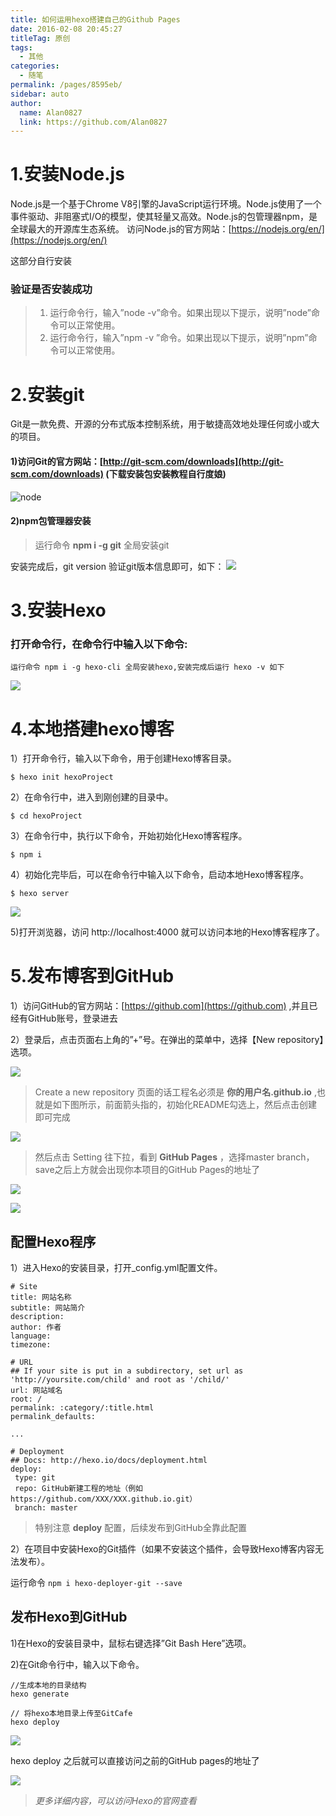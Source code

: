 ```yaml
---
title: 如何运用hexo搭建自己的Github Pages
date: 2016-02-08 20:45:27
titleTag: 原创
tags: 
  - 其他
categories:
  - 随笔
permalink: /pages/8595eb/
sidebar: auto
author: 
  name: Alan0827
  link: https://github.com/Alan0827
---
```




# 1.安装Node.js

Node.js是一个基于Chrome V8引擎的JavaScript运行环境。Node.js使用了一个事件驱动、非阻塞式I/O的模型，使其轻量又高效。Node.js的包管理器npm，是全球最大的开源库生态系统。
访问Node.js的官方网站：[https://nodejs.org/en/](https://nodejs.org/en/)

<!-- more -->

这部分自行安装

<!-- > This is a blockquote. -->
<!-- This is an [example link](http://example.com/). -->

<!-- ![node](./hexo/nodejs.png) -->

### 验证是否安装成功

>1) 运行命令行，输入”node -v”命令。如果出现以下提示，说明”node”命令可以正常使用。
>2) 运行命令行，输入”npm -v ”命令。如果出现以下提示，说明”npm”命令可以正常使用。


<!-- ![node](./hexo/微信图片_20180208111010.png) -->


# 2.安装git

Git是一款免费、开源的分布式版本控制系统，用于敏捷高效地处理任何或小或大的项目。

#### 1)访问Git的官方网站：[http://git-scm.com/downloads](http://git-scm.com/downloads) (下载安装包安装教程自行度娘)

![node](https://cdn.staticaly.com/gh/Alan0827/image-house@master/hexo/20180208110557.49kv9sm1t620.webp)


#### 2)npm包管理器安装
> 运行命令 **npm i -g git**  全局安装git


安装完成后，git version 验证git版本信息即可，如下：
![](https://cdn.staticaly.com/gh/Alan0827/image-house@master/hexo/微信图片_20180208111003.1n2u75u5nfuo.webp)


# 3.安装Hexo

### 打开命令行，在命令行中输入以下命令: 

 ``运行命令 npm i -g hexo-cli 全局安装hexo,安装完成后运行 hexo -v 如下``

 ![](https://cdn.staticaly.com/gh/Alan0827/image-house@master/hexo/微信图片_20180208135149.1yzuh3ill5pc.webp)


 # 4.本地搭建hexo博客

 1）打开命令行，输入以下命令，用于创建Hexo博客目录。

``$ hexo init hexoProject``

2）在命令行中，进入到刚创建的目录中。

``$ cd hexoProject``

3）在命令行中，执行以下命令，开始初始化Hexo博客程序。

``$ npm i``

4）初始化完毕后，可以在命令行中输入以下命令，启动本地Hexo博客程序。

``$ hexo server``

 ![](https://cdn.staticaly.com/gh/Alan0827/image-house@master/hexo/微信图片_20180208140549.693engdaguo0.webp)

5)打开浏览器，访问 http://localhost:4000 就可以访问本地的Hexo博客程序了。

# 5.发布博客到GitHub

1）访问GitHub的官方网站：[https://github.com](https://github.com) ,并且已经有GitHub账号，登录进去

2）登录后，点击页面右上角的”+”号。在弹出的菜单中，选择【New repository】选项。

 ![](https://cdn.staticaly.com/gh/Alan0827/image-house@master/hexo/微信图片_20180208141343.4qx88ogs4kk0.webp)


>Create a new repository 页面的话工程名必须是 **你的用户名.github.io** ,也就是如下图所示，前面箭头指的，初始化README勾选上，然后点击创建即可完成

 ![](https://cdn.staticaly.com/gh/Alan0827/image-house@master/hexo/微信图片_20180208145147.1mfi3qv98k5c.webp)

> 然后点击 Setting 往下拉，看到 **GitHub Pages** ，选择master branch，save之后上方就会出现你本项目的GitHub Pages的地址了

 ![](https://cdn.staticaly.com/gh/Alan0827/image-house@master/hexo/微信图片_20180208145325.677yj1t88640.webp)

 ![](https://cdn.staticaly.com/gh/Alan0827/image-house@master/hexo/微信图片_20180208145601.4rtpzrjcngu0.webp)


 ## 配置Hexo程序

 1）进入Hexo的安装目录，打开_config.yml配置文件。

 ```
 # Site
title: 网站名称
subtitle: 网站简介
description:
author: 作者
language:
timezone:

# URL
## If your site is put in a subdirectory, set url as 'http://yoursite.com/child' and root as '/child/'
url: 网站域名
root: /
permalink: :category/:title.html
permalink_defaults:

...

# Deployment
## Docs: http://hexo.io/docs/deployment.html
deploy:
  type: git
  repo: GitHub新建工程的地址（例如https://github.com/XXX/XXX.github.io.git）
  branch: master
 ```

>特别注意 **deploy** 配置，后续发布到GitHub全靠此配置

2）在项目中安装Hexo的Git插件（如果不安装这个插件，会导致Hexo博客内容无法发布）。

  运行命令 ``npm i hexo-deployer-git --save``

## 发布Hexo到GitHub

1)在Hexo的安装目录中，鼠标右键选择”Git Bash Here”选项。

2)在Git命令行中，输入以下命令。

```
//生成本地的目录结构
hexo generate 

// 将hexo本地目录上传至GitCafe
hexo deploy
```
 ![](https://cdn.staticaly.com/gh/Alan0827/image-house@master/hexo/微信图片_20180208144517.j08ql05r2z4.webp)


hexo deploy 之后就可以直接访问之前的GitHub pages的地址了  

 ![](https://cdn.staticaly.com/gh/Alan0827/image-house@master/hexo/微信图片_20180208145601.4rtpzrjcngu0.webp)


>*更多详细内容，可以访问Hexo的官网查看*




